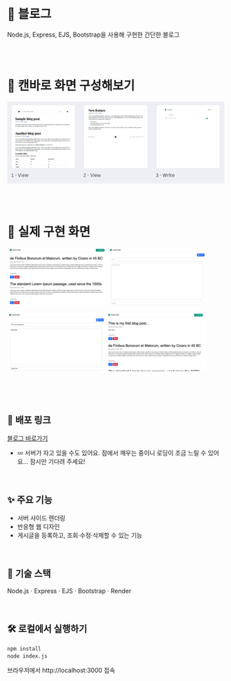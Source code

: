 # 📝 블로그

Node.js, Express, EJS, Bootstrap을 사용해 구현한 간단한 블로그

<br><br>

# 🧠 캔바로 화면 구성해보기

<p>
<img src="design.png"  alt="canva design" />

</p>

<br><br>

# 📸 실제 구현 화면

<p>
<img src="view.png" width="45%" >
<img src="write.png" width="45%">
</p>

<p>

<img src="writing.png" width="45%">
<img src="newPost.png" width="45%">
</p>


<br><br><br>

## 🔗 배포 링크

[블로그 바로가기](https://blog-4c1y.onrender.com)

- 💤 서버가 자고 있을 수도 있어요. 잠에서 깨우는 중이니 로딩이 조금 느릴 수 있어요... 잠시만 기다려 주세요!
  <br><br><br>

## ✨ 주요 기능

- 서버 사이드 렌더링
- 반응형 웹 디자인
- 게시글을 등록하고, 조회·수정·삭제할 수 있는 기능
  <br><br><br>

## 🚀 기술 스택

Node.js · Express · EJS · Bootstrap · Render
<br><br><br>

## 🛠 로컬에서 실행하기

```bash
npm install
node index.js
```

브라우저에서 http://localhost:3000 접속
